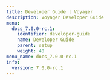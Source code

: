 ```yaml
---
title: Developer Guide | Voyager
description: Voyager Developer Guide
menu:
  docs_7.0.0-rc.1:
    identifier: developer-guide
    name: Developer Guide
    parent: setup
    weight: 40
menu_name: docs_7.0.0-rc.1
info:
  version: 7.0.0-rc.1
---
```


